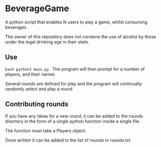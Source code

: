 # BeverageGame
A python script that enables N users to play a game, whilst consuming beverages

The owner of this repository does not condone the use of alcohol by those under the legal drinking age in their state.

## Use ##

``bash
python3 main.py
``
The program will then prompt for a number of players, and their names

Several rounds are defined for play and the program will continually randomly select and play a round

## Contributing rounds ##

If you have any ideas for a new round, it can be added to the rounds directory in the form of a single python function inside a single file.

The function must take a Players object.

Once written it can be added to the list of rounds in rounds.txt
